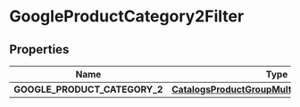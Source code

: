 
# GoogleProductCategory2Filter

## Properties
| Name | Type | Description | Notes |
| ------------ | ------------- | ------------- | ------------- |
| **GOOGLE_PRODUCT_CATEGORY_2** | [**CatalogsProductGroupMultipleStringListCriteria**](.md) |  |  |



